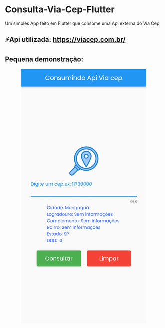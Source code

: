 # Consulta-Via-Cep-Flutter
Um simples App feito em Flutter que consome uma Api externa do Via Cep

## ⚡️Api utilizada: https://viacep.com.br/ 

## Pequena demonstração: 
  
  <p align="center">
  <img class="js" align="center" alt="imagem-demonstracao" src="https://github.com/BrenoLins100/Consulta-Via-Cep-Flutter/blob/main/demo-app.PNG?raw=true">
  </p>
